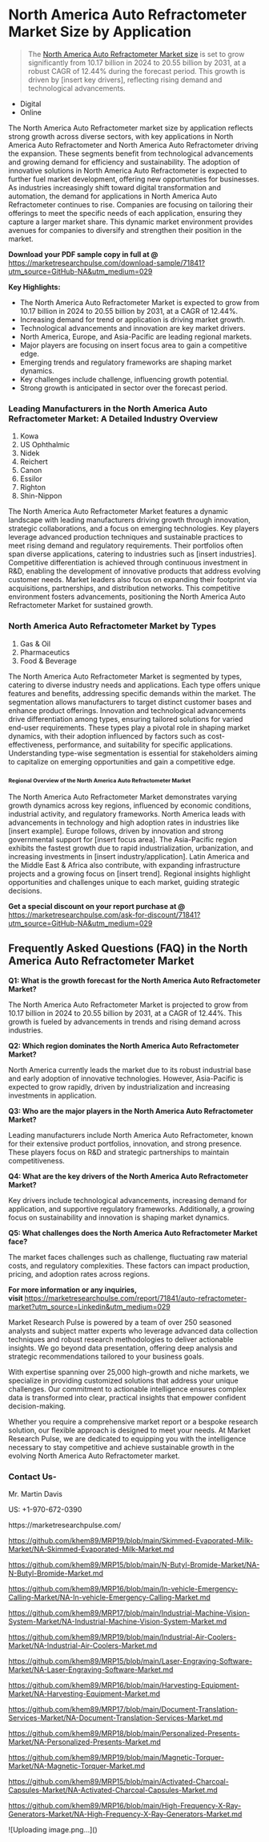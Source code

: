 <h1>North America Auto Refractometer Market&nbsp;Size by Application</h1><blockquote><p>The <a href="https://marketresearchpulse.com/download-sample/71841?utm_source=GitHub-NA&amp;utm_medium=029">North America Auto Refractometer Market size</a> is set to grow significantly from 10.17 billion in 2024 to 20.55 billion by 2031, at a robust CAGR of 12.44% during the forecast period. This growth is driven by [insert key drivers], reflecting rising demand and technological advancements.</p></blockquote><ul><li>Digital <li> Online</li></ul><p>The North America Auto Refractometer market size by application reflects strong growth across diverse sectors, with key applications in North America Auto Refractometer and North America Auto Refractometer driving the expansion. These segments benefit from technological advancements and growing demand for efficiency and sustainability. The adoption of innovative solutions in North America Auto Refractometer is expected to further fuel market development, offering new opportunities for businesses. As industries increasingly shift toward digital transformation and automation, the demand for applications in North America Auto Refractometer continues to rise. Companies are focusing on tailoring their offerings to meet the specific needs of each application, ensuring they capture a larger market share. This dynamic market environment provides avenues for companies to diversify and strengthen their position in the market.</p><p><strong>Download your PDF sample copy in full at @ </strong><a href="https://marketresearchpulse.com/download-sample/71841?utm_source=GitHub-NA&amp;utm_medium=029">https://marketresearchpulse.com/download-sample/71841?utm_source=GitHub-NA&amp;utm_medium=029</a></p><p><strong>Key Highlights: </strong></p><ul><li>The North America Auto Refractometer Market is expected to grow from 10.17 billion in 2024 to 20.55 billion by 2031, at a CAGR of 12.44%.</li><li>Increasing demand for trend or application is driving market growth.</li><li>Technological advancements and innovation are key market drivers.</li><li>North America, Europe, and Asia-Pacific are leading regional markets.</li><li>Major players are focusing on insert focus area to gain a competitive edge.</li><li>Emerging trends and regulatory frameworks are shaping market dynamics.</li><li>Key challenges include challenge, influencing growth potential.</li><li>Strong growth is anticipated in sector over the forecast period.</li></ul><h3>Leading Manufacturers in the North America Auto Refractometer Market: A Detailed Industry Overview</h3><ol><li>Kowa</li><li>US Ophthalmic</li><li>Nidek</li><li>Reichert</li><li>Canon</li><li>Essilor</li><li>Righton</li><li>Shin-Nippon</li></ol><div class="flex max-w-full flex-col flex-grow"><div class="min-h-8 text-message flex w-full flex-col items-end gap-2 whitespace-normal break-words [.text-message+&amp;]:mt-5" dir="auto" data-message-author-role="assistant" data-message-id="fd8432e4-4910-450d-b182-61b7bfb0a01f" data-message-model-slug="gpt-4o"><div class="flex w-full flex-col gap-1 empty:hidden first:pt-[3px]"><div class="markdown prose w-full break-words dark:prose-invert light"><p>The North America Auto Refractometer Market features a dynamic landscape with leading manufacturers driving growth through innovation, strategic collaborations, and a focus on emerging technologies. Key players leverage advanced production techniques and sustainable practices to meet rising demand and regulatory requirements. Their portfolios often span diverse applications, catering to industries such as [insert industries]. Competitive differentiation is achieved through continuous investment in R&amp;D, enabling the development of innovative products that address evolving customer needs. Market leaders also focus on expanding their footprint via acquisitions, partnerships, and distribution networks. This competitive environment fosters advancements, positioning the North America Auto Refractometer Market for sustained growth.</p></div></div></div></div><h3>North America Auto Refractometer Market by Types</h3><ol><li>Gas & Oil <li> Pharmaceutics <li> Food & Beverage</li></ol><div class="flex max-w-full flex-col flex-grow"><div class="min-h-8 text-message flex w-full flex-col items-end gap-2 whitespace-normal break-words [.text-message+&amp;]:mt-5" dir="auto" data-message-author-role="assistant" data-message-id="084470be-0bb7-4664-bddf-5156b4f41249" data-message-model-slug="gpt-4o-mini"><div class="flex w-full flex-col gap-1 empty:hidden first:pt-[3px]"><div class="markdown prose w-full break-words dark:prose-invert light"><p>The North America Auto Refractometer Market is segmented by types, catering to diverse industry needs and applications. Each type offers unique features and benefits, addressing specific demands within the market. The segmentation allows manufacturers to target distinct customer bases and enhance product offerings. Innovation and technological advancements drive differentiation among types, ensuring tailored solutions for varied end-user requirements. These types play a pivotal role in shaping market dynamics, with their adoption influenced by factors such as cost-effectiveness, performance, and suitability for specific applications. Understanding type-wise segmentation is essential for stakeholders aiming to capitalize on emerging opportunities and gain a competitive edge.</p></div></div></div></div><h3><span style="font-size: 11px;">Regional Overview of the North America Auto Refractometer Market</span></h3><div class="flex max-w-full flex-col flex-grow"><div class="min-h-8 text-message flex w-full flex-col items-end gap-2 whitespace-normal break-words [.text-message+&amp;]:mt-5" dir="auto" data-message-author-role="assistant" data-message-id="e9038762-ce64-4e30-91c9-9bd413514231" data-message-model-slug="gpt-4o-mini"><div class="flex w-full flex-col gap-1 empty:hidden first:pt-[3px]"><div class="markdown prose w-full break-words dark:prose-invert light"><p>The North America Auto Refractometer Market demonstrates varying growth dynamics across key regions, influenced by economic conditions, industrial activity, and regulatory frameworks. North America leads with advancements in technology and high adoption rates in industries like [insert example]. Europe follows, driven by innovation and strong governmental support for [insert focus area]. The Asia-Pacific region exhibits the fastest growth due to rapid industrialization, urbanization, and increasing investments in [insert industry/application]. Latin America and the Middle East &amp; Africa also contribute, with expanding infrastructure projects and a growing focus on [insert trend]. Regional insights highlight opportunities and challenges unique to each market, guiding strategic decisions.</p></div></div></div></div><p><strong>Get a special discount on your report purchase at @ </strong><a href="https://marketresearchpulse.com/ask-for-discount/71841?utm_source=GitHub-NA&amp;utm_medium=029">https://marketresearchpulse.com/ask-for-discount/71841?utm_source=GitHub-NA&amp;utm_medium=029</a></p><h2>Frequently Asked Questions (FAQ) in the North America Auto Refractometer Market</h2><p><strong>Q1: What is the growth forecast for the North America Auto Refractometer Market?</strong></p><p>The North America Auto Refractometer Market is projected to grow from 10.17 billion in 2024 to 20.55 billion by 2031, at a CAGR of 12.44%. This growth is fueled by advancements in trends and rising demand across industries.</p><p><strong>Q2: Which region dominates the North America Auto Refractometer Market?</strong></p><p>North America currently leads the market due to its robust industrial base and early adoption of innovative technologies. However, Asia-Pacific is expected to grow rapidly, driven by industrialization and increasing investments in application.</p><p><strong>Q3: Who are the major players in the North America Auto Refractometer Market?</strong></p><p>Leading manufacturers include North America Auto Refractometer, known for their extensive product portfolios, innovation, and strong presence. These players focus on R&amp;D and strategic partnerships to maintain competitiveness.</p><p><strong>Q4: What are the key drivers of the North America Auto Refractometer Market?</strong></p><p>Key drivers include technological advancements, increasing demand for application, and supportive regulatory frameworks. Additionally, a growing focus on sustainability and innovation is shaping market dynamics.</p><p><strong>Q5: What challenges does the North America Auto Refractometer Market face?</strong></p><p>The market faces challenges such as challenge, fluctuating raw material costs, and regulatory complexities. These factors can impact production, pricing, and adoption rates across regions.</p><p><strong>For more information or any inquiries, visit&nbsp;</strong><a href="https://marketresearchpulse.com/report/71841/auto-refractometer-market?utm_source=Linkedin&utm_medium=029">https://marketresearchpulse.com/report/71841/auto-refractometer-market?utm_source=Linkedin&utm_medium=029</a></p><p>Market Research Pulse is powered by a team of over 250 seasoned analysts and subject matter experts who leverage advanced data collection techniques and robust research methodologies to deliver actionable insights. We go beyond data presentation, offering deep analysis and strategic recommendations tailored to your business goals.</p><p>With expertise spanning over 25,000 high-growth and niche markets, we specialize in providing customized solutions that address your unique challenges. Our commitment to actionable intelligence ensures complex data is transformed into clear, practical insights that empower confident decision-making.</p><p>Whether you require a comprehensive market report or a bespoke research solution, our flexible approach is designed to meet your needs. At Market Research Pulse, we are dedicated to equipping you with the intelligence necessary to stay competitive and achieve sustainable growth in the evolving North America Auto Refractometer market.</p><h3><strong>Contact Us-</strong></h3><p>Mr. Martin Davis</p><p>US: +1-970-672-0390</p><p>https://marketresearchpulse.com/</p><p><a href="https://github.com/khem89/MRP19/blob/main/Skimmed-Evaporated-Milk-Market/NA-Skimmed-Evaporated-Milk-Market.md">https://github.com/khem89/MRP19/blob/main/Skimmed-Evaporated-Milk-Market/NA-Skimmed-Evaporated-Milk-Market.md</a></p><p><a href="https://github.com/khem89/MRP15/blob/main/N-Butyl-Bromide-Market/NA-N-Butyl-Bromide-Market.md">https://github.com/khem89/MRP15/blob/main/N-Butyl-Bromide-Market/NA-N-Butyl-Bromide-Market.md</a></p><p><a href="https://github.com/khem89/MRP16/blob/main/In-vehicle-Emergency-Calling-Market/NA-In-vehicle-Emergency-Calling-Market.md">https://github.com/khem89/MRP16/blob/main/In-vehicle-Emergency-Calling-Market/NA-In-vehicle-Emergency-Calling-Market.md</a></p><p><a href="https://github.com/khem89/MRP17/blob/main/Industrial-Machine-Vision-System-Market/NA-Industrial-Machine-Vision-System-Market.md">https://github.com/khem89/MRP17/blob/main/Industrial-Machine-Vision-System-Market/NA-Industrial-Machine-Vision-System-Market.md</a></p><p><a href="https://github.com/khem89/MRP19/blob/main/Industrial-Air-Coolers-Market/NA-Industrial-Air-Coolers-Market.md">https://github.com/khem89/MRP19/blob/main/Industrial-Air-Coolers-Market/NA-Industrial-Air-Coolers-Market.md</a></p><p><a href="https://github.com/khem89/MRP15/blob/main/Laser-Engraving-Software-Market/NA-Laser-Engraving-Software-Market.md">https://github.com/khem89/MRP15/blob/main/Laser-Engraving-Software-Market/NA-Laser-Engraving-Software-Market.md</a></p><p><a href="https://github.com/khem89/MRP16/blob/main/Harvesting-Equipment-Market/NA-Harvesting-Equipment-Market.md">https://github.com/khem89/MRP16/blob/main/Harvesting-Equipment-Market/NA-Harvesting-Equipment-Market.md</a></p><p><a href="https://github.com/khem89/MRP17/blob/main/Document-Translation-Services-Market/NA-Document-Translation-Services-Market.md">https://github.com/khem89/MRP17/blob/main/Document-Translation-Services-Market/NA-Document-Translation-Services-Market.md</a></p><p><a href="https://github.com/khem89/MRP18/blob/main/Personalized-Presents-Market/NA-Personalized-Presents-Market.md">https://github.com/khem89/MRP18/blob/main/Personalized-Presents-Market/NA-Personalized-Presents-Market.md</a></p><p><a href="https://github.com/khem89/MRP19/blob/main/Magnetic-Torquer-Market/NA-Magnetic-Torquer-Market.md">https://github.com/khem89/MRP19/blob/main/Magnetic-Torquer-Market/NA-Magnetic-Torquer-Market.md</a></p><p><a href="https://github.com/khem89/MRP15/blob/main/Activated-Charcoal-Capsules-Market/NA-Activated-Charcoal-Capsules-Market.md">https://github.com/khem89/MRP15/blob/main/Activated-Charcoal-Capsules-Market/NA-Activated-Charcoal-Capsules-Market.md</a></p><p><a href="https://github.com/khem89/MRP16/blob/main/High-Frequency-X-Ray-Generators-Market/NA-High-Frequency-X-Ray-Generators-Market.md">https://github.com/khem89/MRP16/blob/main/High-Frequency-X-Ray-Generators-Market/NA-High-Frequency-X-Ray-Generators-Market.md</a></p>
![Uploading image.png…]()
